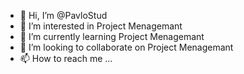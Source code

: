 - 👋 Hi, I’m @PavloStud
- 👀 I’m interested in Project Menagemant
- 🌱 I’m currently learning Project Menagemant
- 💞️ I’m looking to collaborate on Project Menagemant
- 📫 How to reach me ...

<!---
PavloStud/PavloStud is a ✨ special ✨ repository because its `README.md` (this file) appears on your GitHub profile.
You can click the Preview link to take a look at your changes.
--->
